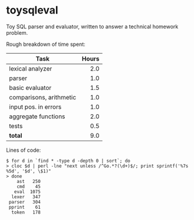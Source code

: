 # toysqleval

Toy SQL parser and evaluator, written to answer a technical homework problem.

Rough breakdown of time spent:

| Task                     | Hours |
| ------------------------ | -----:|
| lexical analyzer         |   2.0 |
| parser                   |   1.0 |
| basic evaluator          |   1.5 |
| comparisons, arithmetic  |   1.0 |
| input pos. in errors     |   1.0 |
| aggregate functions      |   2.0 |
| tests                    |   0.5 |
| **total**                |   9.0 |

Lines of code:

```
$ for d in `find * -type d -depth 0 | sort`; do
> cloc $d | perl -lne "next unless /^Go.*?(\d+)$/; print sprintf('%7s %5d', '$d', \$1)"
> done
    ast   250
    cmd    45
   eval  1075
  lexer   347
 parser   304
 pprint    61
  token   178
```
